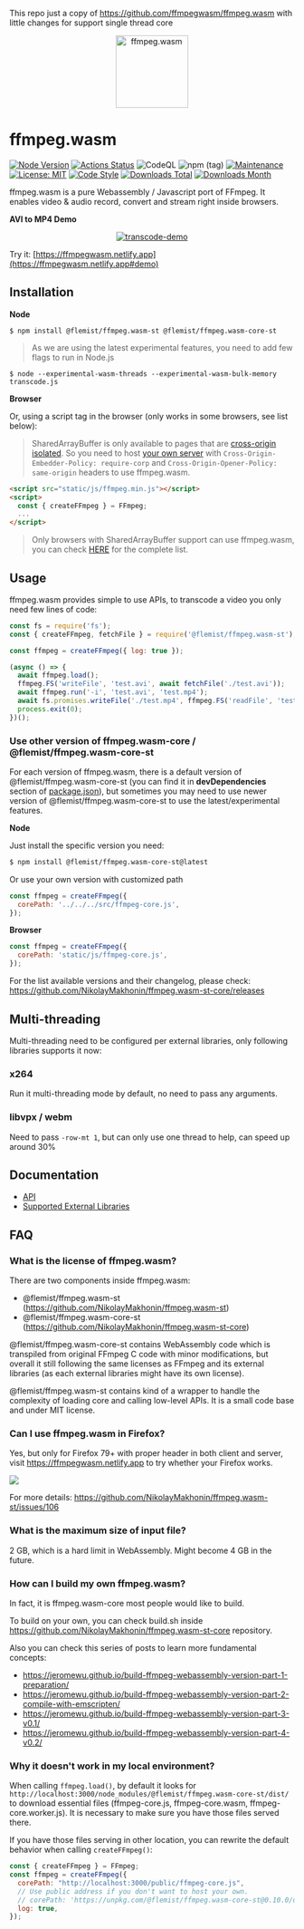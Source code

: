 This repo just a copy of https://github.com/ffmpegwasm/ffmpeg.wasm with little changes for support single thread core

<p align="center">
  <a href="#">
    <img alt="ffmpeg.wasm" width="128px" height="128px" src="https://github.com/NikolayMakhonin/ffmpeg.wasm-st/raw/master/docs/images/ffmpegwasm-icon.png">
  </a>
</p>

# ffmpeg.wasm

[![Node Version](https://img.shields.io/node/v/@flemist/ffmpeg.wasm-st.svg)](https://img.shields.io/node/v/@flemist/ffmpeg.wasm-st.svg)
[![Actions Status](https://github.com/NikolayMakhonin/ffmpeg.wasm-st/workflows/CI/badge.svg)](https://github.com/NikolayMakhonin/ffmpeg.wasm-st/actions)
![CodeQL](https://github.com/NikolayMakhonin/ffmpeg.wasm-st/workflows/CodeQL/badge.svg)
![npm (tag)](https://img.shields.io/npm/v/@flemist/ffmpeg.wasm-st/latest)
[![Maintenance](https://img.shields.io/badge/Maintained%3F-yes-green.svg)](https://github.com/NikolayMakhonin/ffmpeg.wasm-st/graphs/commit-activity)
[![License: MIT](https://img.shields.io/badge/License-MIT-yellow.svg)](https://opensource.org/licenses/MIT)
[![Code Style](https://badgen.net/badge/code%20style/airbnb/ff5a5f?icon=airbnb)](https://github.com/airbnb/javascript)
[![Downloads Total](https://img.shields.io/npm/dt/@flemist/ffmpeg.wasm-st.svg)](https://www.npmjs.com/package/@flemist/ffmpeg.wasm-st)
[![Downloads Month](https://img.shields.io/npm/dm/@flemist/ffmpeg.wasm-st.svg)](https://www.npmjs.com/package/@flemist/ffmpeg.wasm-st)

ffmpeg.wasm is a pure Webassembly / Javascript port of FFmpeg. It enables video & audio record, convert and stream right inside browsers.

**AVI to MP4 Demo**
<p align="center">
  <a href="#">
    <img alt="transcode-demo" src="https://github.com/NikolayMakhonin/ffmpeg.wasm-st/raw/master/docs/images/transcode.gif">
  </a>
</p>

Try it: [https://ffmpegwasm.netlify.app](https://ffmpegwasm.netlify.app#demo)


## Installation

**Node**

```
$ npm install @flemist/ffmpeg.wasm-st @flemist/ffmpeg.wasm-core-st
```

> As we are using the latest experimental features, you need to add few flags to run in Node.js

```
$ node --experimental-wasm-threads --experimental-wasm-bulk-memory transcode.js
```

**Browser**

Or, using a script tag in the browser (only works in some browsers, see list below):

> SharedArrayBuffer is only available to pages that are [cross-origin isolated](https://developer.chrome.com/blog/enabling-shared-array-buffer/#cross-origin-isolation). So you need to host [your own server](https://github.com/ffmpegwasm/ffmpegwasm.github.io/blob/main/server/server.js) with `Cross-Origin-Embedder-Policy: require-corp` and `Cross-Origin-Opener-Policy: same-origin` headers to use ffmpeg.wasm.

```html
<script src="static/js/ffmpeg.min.js"></script>
<script>
  const { createFFmpeg } = FFmpeg;
  ...
</script>
```

> Only browsers with SharedArrayBuffer support can use ffmpeg.wasm, you can check [HERE](https://caniuse.com/sharedarraybuffer) for the complete list.

## Usage

ffmpeg.wasm provides simple to use APIs, to transcode a video you only need few lines of code:

```javascript
const fs = require('fs');
const { createFFmpeg, fetchFile } = require('@flemist/ffmpeg.wasm-st');

const ffmpeg = createFFmpeg({ log: true });

(async () => {
  await ffmpeg.load();
  ffmpeg.FS('writeFile', 'test.avi', await fetchFile('./test.avi'));
  await ffmpeg.run('-i', 'test.avi', 'test.mp4');
  await fs.promises.writeFile('./test.mp4', ffmpeg.FS('readFile', 'test.mp4'));
  process.exit(0);
})();
```

### Use other version of ffmpeg.wasm-core / @flemist/ffmpeg.wasm-core-st

For each version of ffmpeg.wasm, there is a default version of @flemist/ffmpeg.wasm-core-st (you can find it in **devDependencies** section of [package.json](https://github.com/NikolayMakhonin/ffmpeg.wasm-st/blob/master/package.json)), but sometimes you may need to use newer version of @flemist/ffmpeg.wasm-core-st to use the latest/experimental features.

**Node**

Just install the specific version you need:

```bash
$ npm install @flemist/ffmpeg.wasm-core-st@latest
```

Or use your own version with customized path

```javascript
const ffmpeg = createFFmpeg({
  corePath: '../../../src/ffmpeg-core.js',
});
```

**Browser**

```javascript
const ffmpeg = createFFmpeg({
  corePath: 'static/js/ffmpeg-core.js',
});
```

For the list available versions and their changelog, please check: https://github.com/NikolayMakhonin/ffmpeg.wasm-st-core/releases

## Multi-threading

Multi-threading need to be configured per external libraries, only following libraries supports it now:

### x264

Run it multi-threading mode by default, no need to pass any arguments.

### libvpx / webm

Need to pass `-row-mt 1`, but can only use one thread to help, can speed up around 30%

## Documentation

- [API](https://github.com/NikolayMakhonin/ffmpeg.wasm-st/blob/master/docs/api.md)
- [Supported External Libraries](https://github.com/NikolayMakhonin/ffmpeg.wasm-st-core#configuration)

## FAQ

### What is the license of ffmpeg.wasm?

There are two components inside ffmpeg.wasm:

- @flemist/ffmpeg.wasm-st (https://github.com/NikolayMakhonin/ffmpeg.wasm-st)
- @flemist/ffmpeg.wasm-core-st (https://github.com/NikolayMakhonin/ffmpeg.wasm-st-core)

@flemist/ffmpeg.wasm-core-st contains WebAssembly code which is transpiled from original FFmpeg C code with minor modifications, but overall it still following the same licenses as FFmpeg and its external libraries (as each external libraries might have its own license).

@flemist/ffmpeg.wasm-st contains kind of a wrapper to handle the complexity of loading core and calling low-level APIs. It is a small code base and under MIT license.

### Can I use ffmpeg.wasm in Firefox?

Yes, but only for Firefox 79+ with proper header in both client and server, visit https://ffmpegwasm.netlify.app to try whether your Firefox works.

![](https://user-images.githubusercontent.com/5723124/98955802-4cb20c80-253a-11eb-8f16-ce0298720a2a.png)

For more details: https://github.com/NikolayMakhonin/ffmpeg.wasm-st/issues/106

### What is the maximum size of input file?

2 GB, which is a hard limit in WebAssembly. Might become 4 GB in the future.

### How can I build my own ffmpeg.wasm?

In fact, it is ffmpeg.wasm-core most people would like to build.

To build on your own, you can check build.sh inside https://github.com/NikolayMakhonin/ffmpeg.wasm-st-core repository.

Also you can check this series of posts to learn more fundamental concepts:

- https://jeromewu.github.io/build-ffmpeg-webassembly-version-part-1-preparation/
- https://jeromewu.github.io/build-ffmpeg-webassembly-version-part-2-compile-with-emscripten/
- https://jeromewu.github.io/build-ffmpeg-webassembly-version-part-3-v0.1/
- https://jeromewu.github.io/build-ffmpeg-webassembly-version-part-4-v0.2/

### Why it doesn't work in my local environment?

When calling `ffmpeg.load()`, by default it looks for `http://localhost:3000/node_modules/@flemist/ffmpeg.wasm-core-st/dist/` to download essential files (ffmpeg-core.js, ffmpeg-core.wasm, ffmpeg-core.worker.js). It is necessary to make sure you have those files served there.

If you have those files serving in other location, you can rewrite the default behavior when calling `createFFmpeg()`:

```javascript
const { createFFmpeg } = FFmpeg;
const ffmpeg = createFFmpeg({
  corePath: "http://localhost:3000/public/ffmpeg-core.js",
  // Use public address if you don't want to host your own.
  // corePath: 'https://unpkg.com/@flemist/ffmpeg.wasm-core-st@0.10.0/dist/ffmpeg-core.js'
  log: true,
});
```
